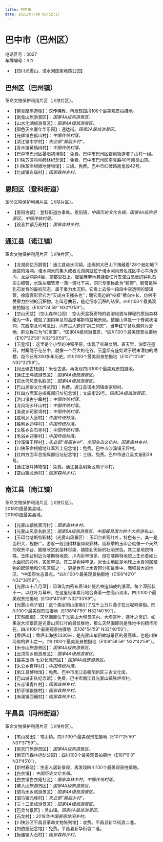 ```yaml
---
title: 巴中市  
date: 2021/07/08 08:52:17  
---
```

  
# 巴中市（巴州区）  
电话区号：0827  
车牌编号：川Y  
* 【四川光雾山、诺水河国家地质公园】  

## 巴州区（巴州镇）  
革命文物保护利用片区（川陕片区）。  
* 【南龛摩崖造像】：汉传佛教，再发现四川100个最美观景拍摄地。  
* 【南龛山旅游景区】：*国家4A级旅游景区。*  
* 【山水化湖旅游景区】：*国家4A级旅游景区。*  
* 【国色天乡嘉年华乐园】：通达街。*国家3A级旅游景区。*  
* 【光辉镇白鹤山村】：*中国传统村落。*  
* 【清江镇巾字村】：*农业部“美丽乡村”。*  
* 【青木镇黄桷树村】：*中国传统村落。*  
* 【巴中市巴州区晏阳初博物】：免费。巴中市巴州区宕梁街道塔子山村一组。  
* 【川陕苏区将帅碑林纪念馆】：免费。巴中市巴州区南龛路40号南龛山顶。  
* 【川陕革命根据地博物馆】：三级。免费。巴中市红碑路南龛段42号。  
* 【化成镇白庙村】：*国家森林乡村。*  

## 恩阳区（登科街道）  
革命文物保护利用片区（川陕片区）。  
* 【恩阳古镇】：登科街道办事处。恩阳镇，*中国历史文化名镇。国家4A级旅游景区。中国传统村落。*  
* 【观音井镇万寿村】：*国家森林乡村。*  

## 通江县（诺江镇）  
革命文物保护利用片区（川陕片区）。  
* 【龙湖洞亿万鹅管】：通江县诺水河镇，连绵的大巴山下掩藏着128个宛如地下迷宫的溶洞。诺水洞天的集大成者龙湖洞就位于诺水河风景名胜区中心牛角嵌内，龙湖洞第4层，顶部岩石上，密密麻麻地悬挂着亿万支洁白晶莹的钟乳石空心细管，水珠从细管里一滴一滴吐下来，洞穴专家称此为“鹅管”。鹅管是钟乳石发育的最初形态，属于重力水沉积。它看上去像一段段中空透明的玻璃管，徐霞客形容它为“天成白玉搔头也”；而它周边的“枝杈”横向生长，仿佛不受重力控制的沉积物，名叫卷曲石，是毛细水沉积的结果。四川100个最美观景拍摄地（E105°24′59″ N32°0′59″）。  
* 【空山天盆】（空山森林公园）：空山天盆将奇特的岩溶地貌与神秘的原始森林融为一体，成就了国内罕见的高原喀斯特盆地景观。整座山体是一个蜂窝状溶洞，东西南北均可进出，内有古人题词“第二洞天”。当年红军曾以溶洞为营地，群众称它为“红军寨”。*国家4A级旅游景区。*四川100个最美观景拍摄地（E107°22′59″ N32°28′59″）。  
* 【玉皇坝】：这里是个小型的冲积平原，体现了农耕文明。春天里，油菜花盛开，村寨隐于花丛中，就像一个巨大的花谷。玉皇坝有座始建于明末清初的绣楼，距今已有300多年历史。四川100个最美观景拍摄地（E107°10′59″ N32°22′59″）。  
* 【阎王碥古栈道】：米仓古道，再发现四川100个最美观景拍摄地。  
* 【通江王坪旅游景区】：*国家4A级旅游景区。*  
* 【诺水河风景名胜区】：*国家4A级旅游景区。*  
* 【巴山民俗文化博览馆】：免费。通江县诺水河镇金家坝村。  
* 【红四方面军总指挥部旧址纪念馆】：文庙街29号。*国家3A级旅游景区。*  
* 【洪口镇古宁寨村】：*中国传统村落。*  
* 【龙凤场乡环山村】：*中国传统村落。*  
* 【澌波乡苟家湾村】：*中国传统村落。*  
* 【胜利乡大营村】：*中国传统村落。*  
* 【胜利乡迪坪村】：*中国传统村落。*  
* 【文胜乡白石寺村】：*中国传统村落。*  
* 【毛浴乡迎春村】：*中国传统村落。*  
* 【沙溪镇王坪村】：*农业部“美丽乡村”。全国生态文化村。国家森林乡村。*  
* 【川陕革命根据地红军烈士纪念馆】：免费。巴中市沙溪镇王坪村。  
* 【红四方面军总指挥部旧址纪念馆】：三级。免费。巴中市通江县文庙街29号。  
* 【通江银耳博物馆】：免费。通江县高明新区周子坪村。  
* 【空山镇龙池村】：*国家森林乡村。*  

## 南江县（南江镇）  
革命文物保护利用片区（川陕片区）。  
2018中国最美县域。  
2019中国最美县域。  
* 【光雾山镇焦家河村】：*国家森林乡村。*  
* 【光雾山风景名胜区】：*国家5A级旅游景区。中国最具潜力的十大旅游名山。*  
* 【玉印台喀斯特彩林】（光雾山风景区）：玉印台处观红叶，特色有三。其一是面积大，视野广。游客一般到树林里仰观彩林，而秋季的玉印台就像一个天然的观景平台，能够欣赏到层林尽染、铺陈到天际的壮丽景色。其二是地貌特殊。玉印台附近为喀斯特地貌，川内彩林很多，但在喀斯特地貌上生长着如此大面积的彩林，实属罕见。其三是树种罕见。米仓山地区是地球上水青冈属植物的起源地和分布区域之一，更是世界上水青冈分布最集中、面积最大的地区。*中国原生态景点。*四川100个最美观景拍摄地（E106°42′0″ N32°36′59″）。  
* 【光雾山十八月潭】：珍珠沟内密布着18处恍若神造仙成的瀑潭。每个潭形状不一，以红叶为幕布，在这里经年累月地合奏着一曲高山流水。四川100个最美观景拍摄地（E106°40′59″ N32°33′59″）。  
* 【光雾山燕子岩】：这个美丽的山崖吸引了成千上万只燕子在此呢喃徘徊。四川100个最美观景拍摄地（E106°47′59″ N32°40′59″）。  
* 【天然画廊】：天然画廊位于光雾山大坝景区内。大坝赏叶，感叶之灵幻。如果说大坝景区是光雾山赏红叶的最佳胜地，那么天然画廊则是胜地中的精华所在。四川100个最美观景拍摄地（E106°54′59″ N32°40′59″）。  
* 【香炉山】：香炉山海拔2330米，是光雾山牟阳故城景区的最高峰，也是川陕两省的界山之一。四川100个最美观景拍摄地（E106°58′59″ N32°42′59″）。  
* 【米仓山旅游景区】：*国家4A级旅游景区。*  
* 【云顶茶乡旅游景区】：*国家4A级旅游景区。*  
* 【最美玉湖-七彩长滩景区】：*国家4A级旅游景区。*  
* 【朱公乡百坪村】：*中国传统村落。*  
* 【南江县博物馆】：免费。巴中市南江县朝阳新区三古文化街。  
* 【巴山游击队纪念馆】：免费。巴中市南江县光雾山镇铁炉坝村。  
* 【长赤镇青杠村】：*国家森林乡村。*  
* 【桥亭镇银堡村】：*国家森林乡村。*  
* 【赤溪镇西厢村】：*国家森林乡村。*  

## 平昌县（同州街道）  
革命文物保护利用片区（川陕片区）。  
* 【笔山梯田】：笔山镇。四川100个最美观景拍摄地（E107°25′59″ N31°37′59″）。  
* 【南天门旅游景区】：*国家4A级旅游景区。*  
* 【南天门森林运动公园】：四川100个最美观景拍摄地（E107°9′0″ N31°45′0″）。  
* 【新村春晓】：生态人居新景观，再发现四川100个最美观景拍摄地。  
* 【白衣镇】：*中国历史文化名镇。*  
* 【白衣镇白衣庵社区】：*国家森林乡村。中国传统村落。*  
* 【佛头山旅游景区】：*国家4A级旅游景区。*  
* 【驷马水乡旅游景区】：*国家4A级旅游景区。*  
* 【驷马镇元峰村】：*农业部“美丽乡村”。*  
* 【三十二梁旅游景区】：*国家4A级旅游景区。*  
* 【巴灵台景区】：灵山镇。*国家4A级旅游景区。*  
* 【石龙村】：*2018年中国美丽休闲乡村。*  
* 【川陕苏区平昌县革命文物陈列馆】：收费。平昌县新华街袁二巷。  
* 【刘伯坚纪念馆】：免费。平昌县新华街袁二巷。  
* 【板庙镇大石村】：*国家森林乡村。*  
